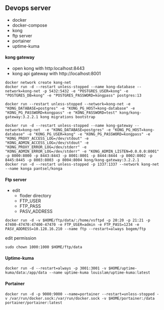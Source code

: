## Devops server

- docker
- docker-compose
- kong
- ftp server
- portainer
- uptime-kuma

#### kong gateway
- open kong with http:localhost:8443
- kong api gateway with http://localhost:8001
```
docker network create kong-net
docker run -d --restart unless-stopped --name kong-database --network=kong-net -p 5432:5432 -e "POSTGRES_USER=kong" -e "POSTGRES_DB=kong" -e "POSTGRES_PASSWORD=kongpass" postgres:13
```
```
docker run --restart unless-stopped --network=kong-net -e "KONG_DATABASE=postgres" -e "KONG_PG_HOST=kong-database" -e "KONG_PG_PASSWORD=kongpass" -e "KONG_PASSWORD=test" kong/kong-gateway:3.2.2.1 kong migrations bootstrap
```
```
docker run -d --restart unless-stopped --name kong-gateway --network=kong-net  -e "KONG_DATABASE=postgres" -e "KONG_PG_HOST=kong-database" -e "KONG_PG_USER=kong" -e "KONG_PG_PASSWORD=kongpass" -e "KONG_PROXY_ACCESS_LOG=/dev/stdout" -e "KONG_ADMIN_ACCESS_LOG=/dev/stdout" -e "KONG_PROXY_ERROR_LOG=/dev/stderr" -e "KONG_ADMIN_ERROR_LOG=/dev/stderr" -e "KONG_ADMIN_LISTEN=0.0.0.0:8001" -p 8000:8000 -p 8443:8443 -p 8001:8001 -p 8444:8444 -p 8002:8002 -p 8445:8445 -p 8003:8003 -p 8004:8004 kong/kong-gateway:3.2.2.1
docker run -d --restart unless-stopped -p 1337:1337 --network kong-net --name konga pantsel/konga
```

#### Ftp server
- edit
  - floder directory
  - FTP_USER
  - FTP_PASS
  - PASV_ADDRESS
```
docker run -d -v $HOME/ftp/data/:/home/vsftpd -p 20:20 -p 21:21 -p 47400-47470:47400-47470 -e FTP_USER=admin -e FTP_PASS=1234 -e PASV_ADDRESS=10.128.16.210 --name ftp --restart=always bogem/ftp
```
edit permission
```
sudo chown 1000:1000 $HOME/ftp/data
```

#### Uptime-kuma
```
docker run -d --restart=always -p 3001:3001 -v $HOME/uptime-kuma/data:/app/data --name uptime-kuma louislam/uptime-kuma:latest
```

#### Portainer
```
docker run -d -p 9000:9000 --name=portainer --restart=unless-stopped -v /var/run/docker.sock:/var/run/docker.sock -v $HOME/portainer:/data portainer/portainer:latest

```